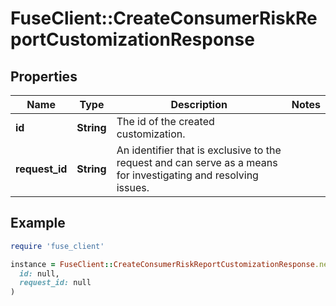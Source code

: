 # FuseClient::CreateConsumerRiskReportCustomizationResponse

## Properties

| Name | Type | Description | Notes |
| ---- | ---- | ----------- | ----- |
| **id** | **String** | The id of the created customization. |  |
| **request_id** | **String** | An identifier that is exclusive to the request and can serve as a means for investigating and resolving issues. |  |

## Example

```ruby
require 'fuse_client'

instance = FuseClient::CreateConsumerRiskReportCustomizationResponse.new(
  id: null,
  request_id: null
)
```

